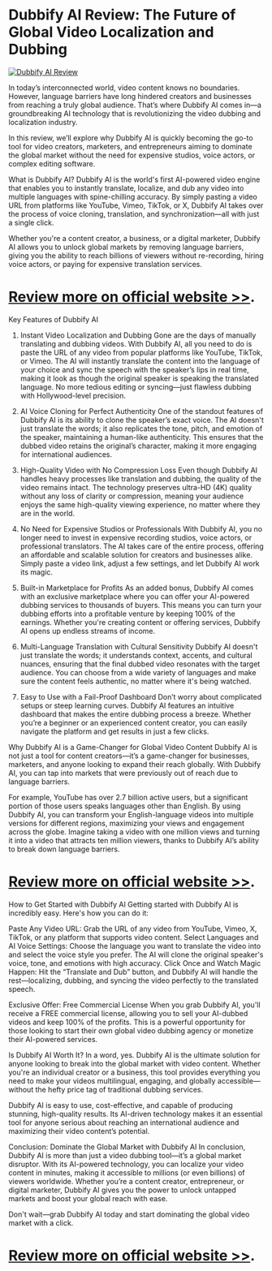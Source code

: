 # Dubbify AI Review: The Future of Global Video Localization and Dubbing
[![ Dubbify AI Review](https://aidigireview.com/wp-content/uploads/2025/03/Dubbify-AI-Review.png " Dubbify AI Review")](https://aidigireview.com/dubbify-ai-review/)

In today’s interconnected world, video content knows no boundaries. However, language barriers have long hindered creators and businesses from reaching a truly global audience. That’s where Dubbify AI comes in—a groundbreaking AI technology that is revolutionizing the video dubbing and localization industry.

In this review, we’ll explore why Dubbify AI is quickly becoming the go-to tool for video creators, marketers, and entrepreneurs aiming to dominate the global market without the need for expensive studios, voice actors, or complex editing software.

What is Dubbify AI?
Dubbify AI is the world's first AI-powered video engine that enables you to instantly translate, localize, and dub any video into multiple languages with spine-chilling accuracy. By simply pasting a video URL from platforms like YouTube, Vimeo, TikTok, or X, Dubbify AI takes over the process of voice cloning, translation, and synchronization—all with just a single click.

Whether you're a content creator, a business, or a digital marketer, Dubbify AI allows you to unlock global markets by removing language barriers, giving you the ability to reach billions of viewers without re-recording, hiring voice actors, or paying for expensive translation services.

# **[Review more on official website >>](https://aidigireview.com/dubbify-ai-review/)**.

Key Features of Dubbify AI
1. Instant Video Localization and Dubbing
Gone are the days of manually translating and dubbing videos. With Dubbify AI, all you need to do is paste the URL of any video from popular platforms like YouTube, TikTok, or Vimeo. The AI will instantly translate the content into the language of your choice and sync the speech with the speaker’s lips in real time, making it look as though the original speaker is speaking the translated language. No more tedious editing or syncing—just flawless dubbing with Hollywood-level precision.

2. AI Voice Cloning for Perfect Authenticity
One of the standout features of Dubbify AI is its ability to clone the speaker’s exact voice. The AI doesn't just translate the words; it also replicates the tone, pitch, and emotion of the speaker, maintaining a human-like authenticity. This ensures that the dubbed video retains the original’s character, making it more engaging for international audiences.

3. High-Quality Video with No Compression Loss
Even though Dubbify AI handles heavy processes like translation and dubbing, the quality of the video remains intact. The technology preserves ultra-HD (4K) quality without any loss of clarity or compression, meaning your audience enjoys the same high-quality viewing experience, no matter where they are in the world.

4. No Need for Expensive Studios or Professionals
With Dubbify AI, you no longer need to invest in expensive recording studios, voice actors, or professional translators. The AI takes care of the entire process, offering an affordable and scalable solution for creators and businesses alike. Simply paste a video link, adjust a few settings, and let Dubbify AI work its magic.

5. Built-in Marketplace for Profits
As an added bonus, Dubbify AI comes with an exclusive marketplace where you can offer your AI-powered dubbing services to thousands of buyers. This means you can turn your dubbing efforts into a profitable venture by keeping 100% of the earnings. Whether you're creating content or offering services, Dubbify AI opens up endless streams of income.

6. Multi-Language Translation with Cultural Sensitivity
Dubbify AI doesn't just translate the words; it understands context, accents, and cultural nuances, ensuring that the final dubbed video resonates with the target audience. You can choose from a wide variety of languages and make sure the content feels authentic, no matter where it's being watched.

7. Easy to Use with a Fail-Proof Dashboard
Don’t worry about complicated setups or steep learning curves. Dubbify AI features an intuitive dashboard that makes the entire dubbing process a breeze. Whether you’re a beginner or an experienced content creator, you can easily navigate the platform and get results in just a few clicks.

Why Dubbify AI is a Game-Changer for Global Video Content
Dubbify AI is not just a tool for content creators—it’s a game-changer for businesses, marketers, and anyone looking to expand their reach globally. With Dubbify AI, you can tap into markets that were previously out of reach due to language barriers.

For example, YouTube has over 2.7 billion active users, but a significant portion of those users speaks languages other than English. By using Dubbify AI, you can transform your English-language videos into multiple versions for different regions, maximizing your views and engagement across the globe. Imagine taking a video with one million views and turning it into a video that attracts ten million viewers, thanks to Dubbify AI’s ability to break down language barriers.

# **[Review more on official website >>](https://aidigireview.com/dubbify-ai-review/)**.

How to Get Started with Dubbify AI
Getting started with Dubbify AI is incredibly easy. Here's how you can do it:

Paste Any Video URL: Grab the URL of any video from YouTube, Vimeo, X, TikTok, or any platform that supports video content.
Select Languages and AI Voice Settings: Choose the language you want to translate the video into and select the voice style you prefer. The AI will clone the original speaker's voice, tone, and emotions with high accuracy.
Click Once and Watch Magic Happen: Hit the “Translate and Dub” button, and Dubbify AI will handle the rest—localizing, dubbing, and syncing the video perfectly to the translated speech.

Exclusive Offer: Free Commercial License
When you grab Dubbify AI, you'll receive a FREE commercial license, allowing you to sell your AI-dubbed videos and keep 100% of the profits. This is a powerful opportunity for those looking to start their own global video dubbing agency or monetize their AI-powered services.

Is Dubbify AI Worth It?
In a word, yes. Dubbify AI is the ultimate solution for anyone looking to break into the global market with video content. Whether you're an individual creator or a business, this tool provides everything you need to make your videos multilingual, engaging, and globally accessible—without the hefty price tag of traditional dubbing services.

Dubbify AI is easy to use, cost-effective, and capable of producing stunning, high-quality results. Its AI-driven technology makes it an essential tool for anyone serious about reaching an international audience and maximizing their video content’s potential.

Conclusion: Dominate the Global Market with Dubbify AI
In conclusion, Dubbify AI is more than just a video dubbing tool—it’s a global market disruptor. With its AI-powered technology, you can localize your video content in minutes, making it accessible to millions (or even billions) of viewers worldwide. Whether you’re a content creator, entrepreneur, or digital marketer, Dubbify AI gives you the power to unlock untapped markets and boost your global reach with ease.

Don't wait—grab Dubbify AI today and start dominating the global video market with a click.

# **[Review more on official website >>](https://aidigireview.com/dubbify-ai-review/)**.

